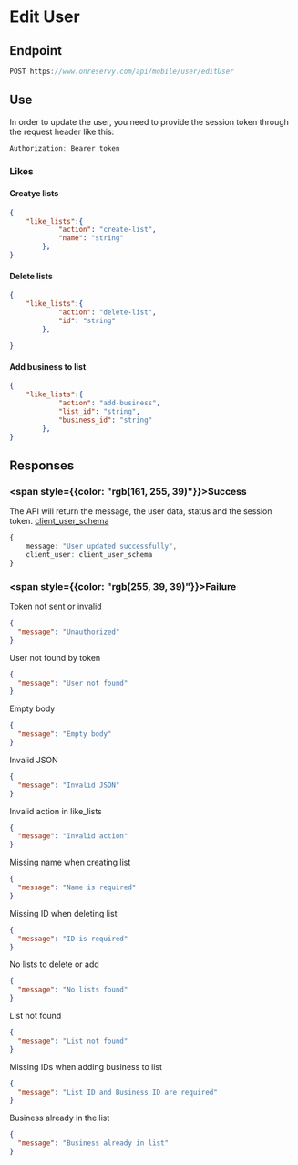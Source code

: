 # Edit User

## Endpoint
```ts
POST https://www.onreservy.com/api/mobile/user/editUser
```

## Use
In order to update the user, you need to provide the session token through the request header like this:
```ts
Authorization: Bearer token
```
### Likes

#### Creatye lists
```json
{
    "like_lists":{
            "action": "create-list",
            "name": "string"
        },
}
```
#### Delete lists
```json
{
    "like_lists":{
            "action": "delete-list",
            "id": "string"
        },
    
}
```

#### Add business to list
```json
{
    "like_lists":{
            "action": "add-business",
            "list_id": "string",
            "business_id": "string"
        },
}
```

## Responses
### <span style={{color: "rgb(161, 255, 39)"}}>Success</span>
The API will return the message, the user data, status and the session token. [client_user_schema](../../models/clientUser#client-user-schema)

```ts
{
    message: "User updated successfully",
    client_user: client_user_schema
}
```

### <span style={{color: "rgb(255, 39, 39)"}}>Failure</span>

Token not sent or invalid  
  ```json
  {
    "message": "Unauthorized"
  }
  ```
User not found by token  
  ```json
  {
    "message": "User not found"
  }
  ```

Empty body  
  ```json
  {
    "message": "Empty body"
  }
  ```

Invalid JSON  
  ```json
  {
    "message": "Invalid JSON"
  }
  ```

Invalid action in like_lists  
  ```json
  {
    "message": "Invalid action"
  }
  ```

Missing name when creating list  
  ```json
  {
    "message": "Name is required"
  }
  ```

Missing ID when deleting list  
  ```json
  {
    "message": "ID is required"
  }
  ```

No lists to delete or add  
  ```json
  {
    "message": "No lists found"
  }
  ```

List not found  
  ```json
  {
    "message": "List not found"
  }
  ```
Missing IDs when adding business to list  
  ```json
  {
    "message": "List ID and Business ID are required"
  }
  ```

Business already in the list  
  ```json
  {
    "message": "Business already in list"
  }
  ```
